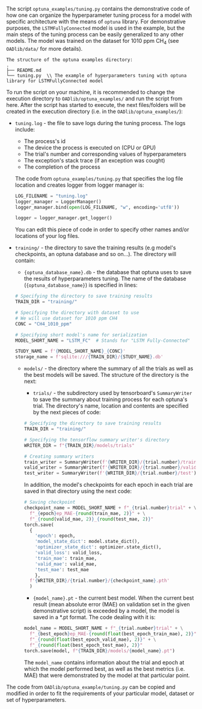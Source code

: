 The script `optuna_examples/tuning.py` contains the demonstrative code of how one can organize the hyperparameter tuning process for a model with specific architecture with the means of `optuna` library.
For demonstrative purposes, the `LSTMFullyConnected` model is used in the example, but the main steps of the tuning process can be easily generalized to any other models. 
The model was trained on the dataset for 1010 ppm CH<sub>4</sub> (see `OADlib/data/` for more details).

```text
The structure of the optuna examples directory:
.
├── README.md
└── tuning.py  \\ The example of hyperparameters tuning with optuna library for LSTMFullyConnected model
```
To run the script on your machine, it is recommended to change the execution directory to `OADlib/optuna_examples/` and run the script from here. After the script has started to execute,
the next files/folders will be created in the execution directory (i.e. in the `OADlib/optuna_examples/`):
* `tuning.log` - the file to save logs during the tuning process. The logs include:
  * The process's id
  * The device the process is executed on (CPU or GPU)
  * The trial's number and corresponding values of hyperparameters
  * The exception's stack trace (if an exception was cought)
  * The completion of the process
  
  The code from `optuna_examples/tuning.py` that specifies the log file location and creates logger from logger manager is:
  ```python
  LOG_FILENAME = "tuning.log"
  logger_manager = LoggerManager()
  logger_manager.bind(open(LOG_FILENAME, "w", encoding='utf8'))
  
  logger = logger_manager.get_logger()
  ```
  You can edit this piece of code in order to specify other names and/or locations of your log files.

* `training/` - the directory to save the training results (e.g model's checkpoints, an optuna database and so on...). The directory will contain:
  * `{optuna_database_name}.db` - the database that optuna uses to save the results of hyperparameters tuning. The name of the database (`{optuna_database_name}`) is specified in lines:
  ```python
  # Specifying the directory to save training results
  TRAIN_DIR = "training/"
  ```
  ```python
  # Specifying the directory with dataset to use
  # We will use dataset for 1010 ppm CH4
  CONC = "CH4_1010_ppm"
  ```
  ```python
  # Specifying short model's name for serialization
  MODEL_SHORT_NAME = "LSTM_FC"  # Stands for "LSTM Fully-Connected"
  ```
  ```python
  STUDY_NAME = f'{MODEL_SHORT_NAME}_{CONC}'
  storage_name = f'sqlite:///{TRAIN_DIR}/{STUDY_NAME}.db'
  ```
  
  * `models/` - the directory where the summary of all the trials as well as the best models will be saved. The structure of the directory is the next:
    * `trials/` - the subdirectory used by tensorboard's `SummaryWriter` to save the summary about training process for each optuna's trial. The directory's name, location and contents are specified
    by the next pieces of code:
    ```python
    # Specifying the directory to save training results
    TRAIN_DIR = "training/"
    
    # Specifying the tensorflow summary writer's directory
    WRITER_DIR = f"{TRAIN_DIR}/models/trials"
    ```
    ```python
    # Creating summary writers
    train_writer = SummaryWriter(f'{WRITER_DIR}/{trial.number}/train')
    valid_writer = SummaryWriter(f'{WRITER_DIR}/{trial.number}/valid')
    test_writer = SummaryWriter(f'{WRITER_DIR}/{trial.number}/test')
    ```

    In addition, the model's checkpoints for each epoch in each trial are saved in that directory using the next code:
    ```python
    # Saving checkpoint
    checkpoint_name = MODEL_SHORT_NAME + f"_{trial.number}trial" + \
      f"_{epoch}ep_MAE-{round(train_mae, 2)}" + \
      f"_{round(valid_mae, 2)}_{round(test_mae, 2)}"
    torch.save(
      {
        'epoch': epoch,
        'model_state_dict': model.state_dict(),
        'optimizer_state_dict': optimizer.state_dict(),
        'valid_loss': valid_loss,
        'train_mae': train_mae,
        'valid_mae': valid_mae,
        'test_mae': test_mae
        },
      f'{WRITER_DIR}/{trial.number}/{checkpoint_name}.pth'
      )
    ```

    * `{model_name}.pt` - the current best model. When the current best result (mean absolute error (MAE) on validation set in the given demonstrative script) is exceeded by a model, the model is saved in a *.pt format.
    The code dealing with it is:
    ```python
    model_name = MODEL_SHORT_NAME + f"_{trial.number}trial" + \
      f"_{best_epoch}ep_MAE-{round(float(best_epoch_train_mae), 2)}" + \
      f"_{round(float(best_epoch_valid_mae), 2)}" + \
      f"_{round(float(best_epoch_test_mae), 2)}"
    torch.save(model, f"{TRAIN_DIR}/models/{model_name}.pt")
    ```
    The `model_name` contains information about the trial and epoch at which the model performed best, as well as the best metrics (i.e. MAE) that were demonstrated by the model at that particular point.

The code from `OADlib/optuna_example/tuning.py` can be copied and modified in order to fit the requirements of your particular model, dataset or set of hyperparameters.
